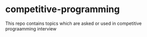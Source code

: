 # competitive-programming
This repo contains topics which are asked or used in competitive prograamming interview
